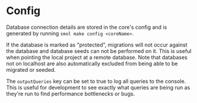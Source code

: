 # Config

Database connection details are stored in the core's config and is generated by running `smol make config <coreName>`.

If the database is marked as "protected", migrations will not occur against the database and database seeds can not be performed on it. This is useful when pointing the local project at a remote database. Note that databases not on localhost are also automatically excluded from being able to be migrated or seeded.

The `outputQueries` key can be set to true to log all queries to the console. This is useful for development to see exactly what queries are being run as they're run to find performance bottlenecks or bugs.
